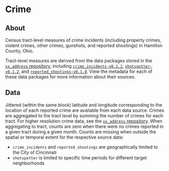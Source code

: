 # Crime

## About

Census tract-level measures of crime incidents (including property crimes, violent crimes, other crimes, gunshots, and reported shootings) in Hamilton County, Ohio.

Tract-level measures are derived from the data packages stored in the [`xx_address` repository](https://github.com/geomarker-io/xx_address), including [`crime_incidents-v0.1.2`](https://github.com/geomarker-io/xx_address/releases/tag/crime_incidents-v0.1.2), [`shotspotter-v0.1.2`](https://github.com/geomarker-io/xx_address/releases/tag/shotspotter-v0.1.2), and [`reported_shootings-v0.1.0`](https://github.com/geomarker-io/xx_address/releases/tag/reported_shootings-v0.1.0). View the metadata for each of these data packages for more information about their sources.

## Data

Jittered (within the same block) latitude and longitude corresponding to the location of each reported crime are available from each data source.
Crimes are aggregated to the tract level by summing the number of crimes for each tract.
For higher resolution crime data, see the [`xx_address` repository](https://github.com/geomarker-io/xx_address).
When aggregating to tract, counts are zero when there were no crimes reported in a given tract during a given month.
Counts are missing when outside the spatial or temporal extent for the respective source data:

- `crime_incidents` and `reported_shootings` are geographically limited to the City of Cincinnati
- `shotspotter` is limited to specific time periods for different target neighborhoods
